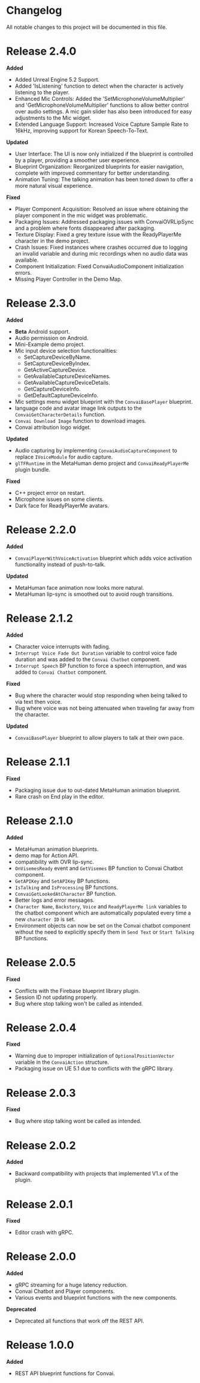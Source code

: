 # Changelog
All notable changes to this project will be documented in this file.
# Release 2.4.0
**Added**
- Added Unreal Engine 5.2 Support.
- Added 'IsListening' function to detect when the character is actively listening to the player.
- Enhanced Mic Controls: Added the 'SetMicrophoneVolumeMultiplier' and 'GetMicrophoneVolumeMultiplier' functions to allow better control over audio settings. A mic gain slider has also been introduced for easy adjustments to the Mic widget.
- Extended Language Support: Increased Voice Capture Sample Rate to 16kHz, improving support for Korean Speech-To-Text.

**Updated**
- User Interface: The UI is now only initialized if the blueprint is controlled by a player, providing a smoother user experience.
- Blueprint Organization: Reorganized blueprints for easier navigation, complete with improved commentary for better understanding.
- Animation Tuning: The talking animation has been toned down to offer a more natural visual experience.

**Fixed**
- Player Component Acquisition: Resolved an issue where obtaining the player component in the mic widget was problematic.
- Packaging Issues: Addressed packaging issues with ConvaiOVRLipSync and a problem where fonts disappeared after packaging.
- Texture Display: Fixed a grey texture issue with the ReadyPlayerMe character in the demo project.
- Crash Issues: Fixed instances where crashes occurred due to logging an invalid variable and during mic recordings when no audio data was available.
- Component Initialization: Fixed ConvaiAudioComponent initialization errors.
- Missing Player Controller in the Demo Map.

# Release 2.3.0
**Added**
- **Beta** Android support.
- Audio permission on Android.
- Mini-Example demo project.
- Mic input device selection functionalities:
    - SetCaptureDeviceByName.
    - SetCaptureDeviceByIndex.
    - GetActiveCaptureDevice.
    - GetAvailableCaptureDeviceNames.
    - GetAvailableCaptureDeviceDetails.
    - GetCaptureDeviceInfo.
    - GetDefaultCaptureDeviceInfo.
- Mic settings menu widget blueprint with the `ConvaiBasePlayer` blueprint.
- language code and avatar image link outputs to the `ConvaiGetCharacterDetails` function.
- `Convai Download Image` function to download images.
- Convai attribution logo widget.

**Updated**
- Audio capturing by implementing `ConvaiAudioCaptureComponent` to replace `IVoiceModule` for audio capture.
- `glTFRuntime` in the MetaHuman demo project and `ConvaiReadyPlayerMe` plugin bundle.

**Fixed**
- C++ project error on restart.
- Microphone issues on some clients.
- Dark face for ReadyPlayerMe avatars.

# Release 2.2.0
**Added**
- `ConvaiPlayerWithVoiceActivation` blueprint which adds voice activation functionality instead of push-to-talk.

**Updated**
- MetaHuman face animation now looks more natural.
- MetaHuman lip-sync is smoothed out to avoid rough transitions.

# Release 2.1.2
**Added**
- Character voice interrupts with fading.
- `Interrupt Voice Fade Out Duration` variable to control voice fade duration and was added to the `Convai Chatbot` component.
- `Interrupt Speech` BP function to force a speech interruption, and was added to `Convai Chatbot` component.

**Fixed**
- Bug where the character would stop responding when being talked to via text then voice.
- Bug where voice was not being attenuated when traveling far away from the character.

**Updated**
- `ConvaiBasePlayer` blueprint to allow players to talk at their own pace.

# Release 2.1.1
**Fixed**
- Packaging issue due to out-dated MetaHuman animation blueprint.
- Rare crash on End play in the editor.

# Release 2.1.0
**Added**
- MetaHuman animation blueprints.
- demo map for Action API.
- compatibility with OVR lip-sync.
-  `OnVisemesReady` event and `GetVisemes` BP function to Convai Chatbot component.
- `GetAPIKey` and `SetAPIKey` BP functions.
- `IsTalking` and `IsProcessing` BP functions.
- `ConvaiGetLookedAtCharacter` BP function.
- Better logs and error messages.
- `Character Name`, `Backstory`, `Voice` and `ReadyPlayerMe link` variables to the chatbot component which are automatically populated every time a new `character ID` is set.
- Environment objects can now be set on the Convai chatbot component without the need to explicitly specify them in `Send Text` or `Start Talking` BP functions.

# Release 2.0.5
**Fixed**
- Conflicts with the Firebase blueprint library plugin.
- Session ID not updating properly.
- Bug where stop talking won't be called as intended.

# Release 2.0.4
**Fixed**
- Warning due to improper initialization of `OptionalPositionVector` variable in the `ConvaiAction` structure.
- Packaging issue on UE 5.1 due to conflicts with the gRPC library.

# Release 2.0.3
**Fixed**
- Bug where stop talking wont be called as intended.

# Release 2.0.2
**Added**
- Backward compatibility with projects that implemented V1.x of the plugin.

# Release 2.0.1
**Fixed**
- Editor crash with gRPC.

# Release 2.0.0
**Added**
- gRPC streaming for a huge latency reduction.
- Convai Chatbot and Player components.
- Various events and blueprint functions with the new components.

**Deprecated**
- Deprecated all functions that work off the REST API.

# Release 1.0.0
**Added**
- REST API blueprint functions for Convai.
